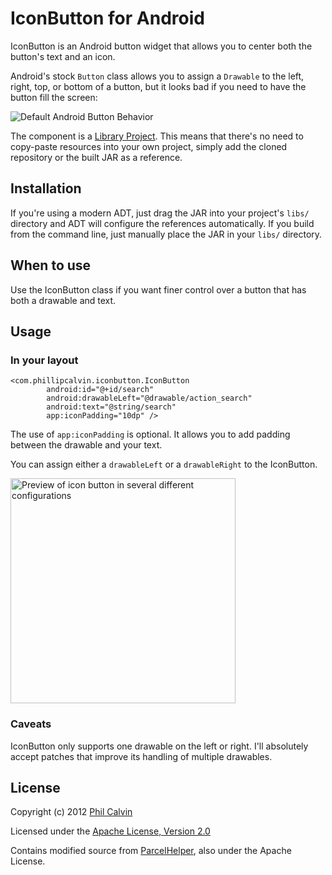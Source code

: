 # IconButton for Android

IconButton is an Android button widget that allows you to center both the button's text and an icon.

Android's stock `Button` class allows you to assign a `Drawable` to the left, right, top, or bottom of a button, but it looks bad if you need to have the button fill the screen:

![Default Android Button Behavior](https://github.com/pnc/IconButton/raw/master/IconButtonDemo/default_behavior.png "Default Android Button Behavior")

The component is a [Library Project](http://developer.android.com/guide/developing/eclipse-adt.html#libraryProject). This means that there's no need to copy-paste resources into your own project, simply add the cloned repository or the built JAR as a reference.

## Installation

If you're using a modern ADT, just drag the JAR into your project's `libs/` directory and ADT will configure the references automatically. If you build from the command line, just manually place the JAR in your `libs/` directory.

## When to use
Use the IconButton class if you want finer control over a button that has both a drawable and text.

## Usage

### In your layout

    <com.phillipcalvin.iconbutton.IconButton
            android:id="@+id/search"
            android:drawableLeft="@drawable/action_search"
            android:text="@string/search"
            app:iconPadding="10dp" />

The use of `app:iconPadding` is optional. It allows you to add padding between the drawable and your text.

You can assign either a `drawableLeft` or a `drawableRight` to the IconButton.

<img src="https://github.com/pnc/IconButton/raw/master/IconButtonDemo/demo.png" width="360" alt="Preview of icon button in several different configurations">

### Caveats

IconButton only supports one drawable on the left or right. I'll absolutely accept patches that improve its handling of multiple drawables.

## License
Copyright (c) 2012 [Phil Calvin](http://phillipcalvin.com)

Licensed under the [Apache License, Version 2.0](http://www.apache.org/licenses/LICENSE-2.0.html)

Contains modified source from [ParcelHelper](https://github.com/commonsguy/cwac-parcel), also under the Apache License.

